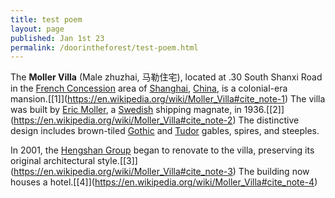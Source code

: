 ```yaml
---
title: test poem
layout: page
published: Jan 1st 23
permalink: /doorintheforest/test-poem.html
---
```

The **Moller Villa** (Male zhuzhai, 马勒住宅), located at .30 South Shanxi Road in the [French Concession](https://en.wikipedia.org/wiki/French_Concession "French Concession") area of [Shanghai](https://en.wikipedia.org/wiki/Shanghai "Shanghai"), [China](https://en.wikipedia.org/wiki/China "China"), is a colonial-era mansion.[\[1]](https://en.wikipedia.org/wiki/Moller_Villa#cite_note-1) The villa was built by [Eric Moller](https://en.wikipedia.org/w/index.php?title=Eric_Moller_(businessman)&action=edit&redlink=1 "Eric Moller (businessman) (page does not exist)"), a [Swedish](https://en.wikipedia.org/wiki/Swedes "Swedes") shipping magnate, in 1936.[\[2]](https://en.wikipedia.org/wiki/Moller_Villa#cite_note-2) The distinctive design includes brown-tiled [Gothic](https://en.wikipedia.org/wiki/Gothic_Revival_architecture "Gothic Revival architecture") and [Tudor](https://en.wikipedia.org/wiki/Tudor_Revival_architecture "Tudor Revival architecture") gables, spires, and steeples.

In 2001, the [Hengshan Group](https://en.wikipedia.org/w/index.php?title=Hengshan_Group&action=edit&redlink=1 "Hengshan Group (page does not exist)") began to renovate to the villa, preserving its original architectural style.[\[3]](https://en.wikipedia.org/wiki/Moller_Villa#cite_note-3) The building now houses a hotel.[\[4]](https://en.wikipedia.org/wiki/Moller_Villa#cite_note-4)
